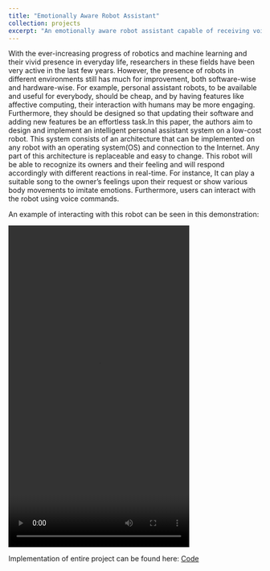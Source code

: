 ```yaml
---
title: "Emotionally Aware Robot Assistant"
collection: projects
excerpt: "An emotionally aware robot assistant capable of receiving voice commands"
---
```


With the ever-increasing progress of robotics and machine learning and their vivid presence in everyday life, researchers in these fields have been very active in the last few years. However, the presence of robots in different environments still has much for improvement, both software-wise and hardware-wise. For example, personal assistant robots, to be available and useful for everybody, should be cheap, and by having features like affective computing, their interaction with humans may be more engaging. Furthermore, they should be designed so that updating their software and adding new features be an effortless task.In this paper, the authors aim to design and implement an intelligent personal assistant system on a low-cost robot. This system consists of an architecture that can be implemented on any robot with an operating system(OS) and connection to the Internet. Any part of this architecture is replaceable and easy to change. This robot will be able to recognize its owners and their feeling and will respond accordingly with different reactions in real-time. For instance, It can play a suitable song to the owner’s feelings upon their request or show various body movements to imitate emotions. Furthermore, users can interact with the robot using voice commands.

An example of interacting with this robot can be seen in this demonstration:

<video width="360" height="640" controls>
  <source src="Robot.mp4" type="video/mp4">
  Your browser does not support the video tag.
</video>


Implementation of entire project can be found here: [Code](https://github.com/MohammadJRanjbar/Social-robots-an-open-source-framework-for-personal-assistant-robots)
